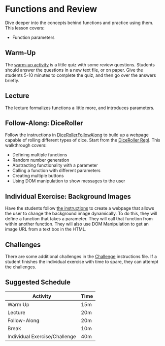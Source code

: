 # Functions and Review
Dive deeper into the concepts behind functions and practice using them. This lesson covers:
- Function parameters

## Warm-Up
The [warm-up activity](WarmUp.md) is a little quiz with some review questions. Students should answer the questions in a new text file, or on paper. Give the students 5-10 minutes to complete the quiz, and then go over the answers briefly.

## Lecture
The lecture formalizes functions a little more, and introduces parameters.

## Follow-Along: DiceRoller
Follow the instructions in [DiceRollerFollowAlong](DiceRoller/DiceRollerFollowAlong.md) to build up a webpage capable of rolling different types of dice. Start from the [DiceRoller Repl](https://repl.it/@JosephMaxwell/DiceRoller#index.html). This walkthrough covers:

- Defining multiple functions
- Random number generation
- Abstracting functionality with a parameter
- Calling a function with different parameters
- Creating multiple buttons
- Using DOM manipulation to show messages to the user

## Individual Exercise: Background Images
Have the students follow [the instructions](IndividualExerciseComplete.html) to create a webpage that allows the user to change the background image dynamically. To do this, they will define a function that takes a parameter. They will call that function from within another function. They will also use DOM Manipulation to get an image URL from a text box in the HTML.

## Challenges
There are some additional challenges in the [Challenge](Challenge.md) instructions file. If a student finishes the individual exercise with time to spare, they can attempt the challenges.
 
 ## Suggested Schedule
| Activity | Time |
|-|-|
| Warm Up | 15m |
| Lecture | 20m |
| Follow-Along | 20m |
| Break | 10m |
| Individual Exercise/Challenge | 40m |